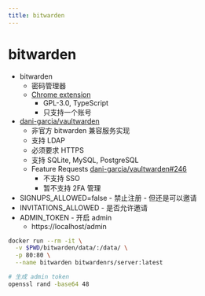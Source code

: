 ```yaml
---
title: bitwarden
---
```


# bitwarden

- bitwarden
  - 密码管理器
  - [Chrome extension](https://github.com/bitwarden/browser)
    - GPL-3.0, TypeScript
    - 只支持一个账号
- [dani-garcia/vaultwarden](https://github.com/dani-garcia/vaultwarden)
  - 非官方 bitwarden 兼容服务实现
  - 支持 LDAP
  - 必须要求 HTTPS
  - 支持 SQLite, MySQL, PostgreSQL
  - Feature Requests [dani-garcia/vaultwarden#246](https://github.com/dani-garcia/vaultwarden/issues/246)
    - 不支持 SSO
    - 暂不支持 2FA 管理
- SIGNUPS_ALLOWED=false - 禁止注册 - 但还是可以邀请
- INVITATIONS_ALLOWED - 是否允许邀请
- ADMIN_TOKEN - 开启 admin
  - https://localhost/admin

```bash
docker run --rm -it \
  -v $PWD/bitwarden/data/:/data/ \
  -p 80:80 \
  --name bitwarden bitwardenrs/server:latest

# 生成 admin token
openssl rand -base64 48
```
